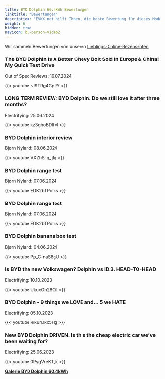 ```yaml
---
title: BYD Dolphin 60.4kWh Bewertungen
linktitle: "Bewertungen"
description: "EVKX.net hilft Ihnen, die beste Bewertung für dieses Modell zu finden."
weight: 6
hidden: true
navicon: bi-person-video2
---
```

Wir sammeln Bewertungen von unseren [Lieblings-Online-Rezensenten](../../../../../guides/evreviewers/)

<div class="container text-center shadow p-2 pe-4 mb-5 bg-body-tertiary rounded border">
<h3>The BYD Dolphin Is A Better Chevy Bolt Sold In Europe & China! My Quick Test Drive</h3>
<p>Out of Spec Reviews: 19.07.2024</p>

{{< youtube -J9TRg4GpRY >}}

</div>
<div class="container text-center shadow p-2 pe-4 mb-5 bg-body-tertiary rounded border">
<h3>LONG TERM REVIEW: BYD Dolphin. Do we still love it after three months? </h3>
<p>Electrifying: 25.06.2024</p>

{{< youtube kz3ghoBDlfM >}}

</div>
<div class="container text-center shadow p-2 pe-4 mb-5 bg-body-tertiary rounded border">
<h3>BYD Dolphin interior review</h3>
<p>Bjørn Nyland: 08.06.2024</p>

{{< youtube VXZhS-q_jfg >}}

</div>
<div class="container text-center shadow p-2 pe-4 mb-5 bg-body-tertiary rounded border">
<h3>BYD Dolphin range test</h3>
<p>Bjørn Nyland: 07.06.2024</p>

{{< youtube EDK2bTPoIns >}}

</div>
<div class="container text-center shadow p-2 pe-4 mb-5 bg-body-tertiary rounded border">
<h3>BYD Dolphin range test</h3>
<p>Bjørn Nyland: 07.06.2024</p>

{{< youtube EDK2bTPoIns >}}

</div>
<div class="container text-center shadow p-2 pe-4 mb-5 bg-body-tertiary rounded border">
<h3>BYD Dolphin banana box test</h3>
<p>Bjørn Nyland: 04.06.2024</p>

{{< youtube Pp_C-naS8gU >}}

</div>
<div class="container text-center shadow p-2 pe-4 mb-5 bg-body-tertiary rounded border">
<h3>Is BYD the new Volkswagen? Dolphin vs ID.3. HEAD-TO-HEAD </h3>
<p>Electrifying: 10.10.2023</p>

{{< youtube UkuxOh28OiI >}}

</div>
<div class="container text-center shadow p-2 pe-4 mb-5 bg-body-tertiary rounded border">
<h3>BYD Dolphin - 9 things we LOVE and… 5 we HATE</h3>
<p>Electrifying: 05.10.2023</p>

{{< youtube Rik6rDkx5Hg >}}

</div>
<div class="container text-center shadow p-2 pe-4 mb-5 bg-body-tertiary rounded border">
<h3>New BYD Dolphin DRIVEN. Is this the cheap electric car we’ve been waiting for?</h3>
<p>Electrifying: 25.06.2023</p>

{{< youtube 0PygVreKT_k >}}

</div>
<div class="mt-3 mb-3">
<a href="../gallery/" class="text-decoration-none text-black">
<strong><i class="bi-arrow-left"></i>Galerie  </strong>
</a>
<a href="../" class="text-decoration-none text-black float-end">
<strong>BYD Dolphin 60.4kWh <i class="bi-arrow-right"></i></strong>
</a>
</div>
